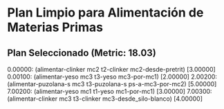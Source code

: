 # Plan Limpio para Alimentación de Materias Primas

## Plan Seleccionado (Metric: 18.03)

0.00000: (alimentar-clinker mc2 t2-clinker mc2-desde-pretrit) [3.00000]
0.00100: (alimentar-yeso mc3 t3-yeso mc3-por-mc1) [2.00000]
2.00200: (alimentar-puzolana-s mc3 t3-puzolana-s ps-a-mc3-por-mc2) [5.00000]
7.00200: (alimentar-yeso mc1 t1-yeso mc1-por-mc1) [3.00000]
7.00300: (alimentar-clinker mc3 t3-clinker mc3-desde_silo-blanco) [4.00000]